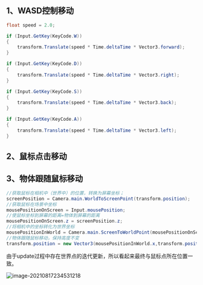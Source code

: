 ## 1、WASD控制移动

```C#
float speed = 2.0;

if (Input.GetKey(KeyCode.W))
{
    transform.Translate(speed * Time.deltaTime * Vector3.forward);
}

if (Input.GetKey(KeyCode.D))
{
    transform.Translate(speed * Time.deltaTime * Vector3.right);
}

if (Input.GetKey(KeyCode.S))
{
    transform.Translate(speed * Time.deltaTime * Vector3.back);
}

if (Input.GetKey(KeyCode.A))
{
    transform.Translate(speed * Time.deltaTime * Vector3.left);
}
```

## 2、鼠标点击移动

## 3、物体跟随鼠标移动

~~~C#
//获取鼠标在相机中（世界中）的位置，转换为屏幕坐标；
screenPosition = Camera.main.WorldToScreenPoint(transform.position);
//获取鼠标在场景中坐标
mousePositionOnScreen = Input.mousePosition;
//使鼠标坐标到屏幕的距离=物体到屏幕的距离
mousePositionOnScreen.z = screenPosition.z;
//将相机中的坐标转化为世界坐标
mousePositionInWorld = Camera.main.ScreenToWorldPoint(mousePositionOnScreen);
//物体跟随鼠标移动，保持高度不变
transform.position = new Vector3(mousePositionInWorld.x,transform.position.y,mousePositionInWorld.z);
~~~

由于update过程中存在世界点的迭代更新，所以看起来最终与鼠标点所在位置一致。

![image-20210817234531218](C:\Users\Gear\AppData\Roaming\Typora\typora-user-images\image-20210817234531218.png)
